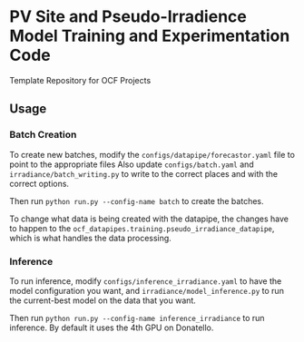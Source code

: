 # PV  Site and Pseudo-Irradience Model Training and Experimentation Code
Template Repository for OCF Projects

## Usage

### Batch Creation

To create new batches, modify the `configs/datapipe/forecastor.yaml` file to point to the appropriate files
Also update `configs/batch.yaml` and `irradiance/batch_writing.py` to write to the correct places and with the correct options.

Then run `python run.py --config-name batch` to create the batches.

To change what data is being created with the datapipe, the changes have to happen to the `ocf_datapipes.training.pseudo_irradiance_datapipe`, which is what handles
the data processing.

### Inference

To run inference, modify `configs/inference_irradiance.yaml` to have the model configuration you want,
and `irradiance/model_inference.py` to run the current-best model on the data that you want.

Then run `python run.py --config-name inference_irradiance` to run inference. By default it uses the 4th GPU on Donatello.

